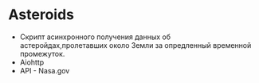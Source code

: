 # Asteroids
- Скрипт асинхронного получения данных об астеройдах,пролетавших около Земли за опредленный временной промежуток.
- Aiohttp
- API - Nasa.gov
